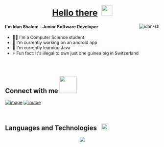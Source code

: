 <h1 align="center"> <a href="https://www.youtube.com/watch?v=rEq1Z0bjdwc" alt="Hello">Hello there</a>&nbsp;&nbsp;<img src="https://media.giphy.com/media/hvRJCLFzcasrR4ia7z/giphy.gif" width="35"></h1>

<!-- used languages -->
<img align="right" src="https://github-readme-stats.vercel.app/api/top-langs?username=idan-sh&show_icons=true&locale=en&layout=compact&bg_color=150d24&title_color=FFFFFF&text_color=FFFFFF&border_color=150d24" alt="idan-sh" />

####  I'm Idan Shalom - Junior Software Developer
- 👨‍🎓 I'm a Computer Science student 
- 🤖 I'm currently working on an android app 
- 🌱 I'm currently learning Java
- ⚡️ Fun fact: It's illegal to own just one guinea pig in Switzerland 

<br>

<h2 align="left"> Connect with me <img src='https://raw.githubusercontent.com/ShahriarShafin/ShahriarShafin/main/Assets/handshake.gif' width="56px"> </h2>
<div align="left">
 
[![image](https://img.shields.io/badge/LinkedIn-0077B5?style=for-the-badge&logo=linkedin&logoColor=white)](https://www.linkedin.com/in/idanxshalom/)
[![image](https://img.shields.io/badge/Email-D14836?style=for-the-badge&logo=gmail&logoColor=white)](mailto:idan.sh2@icloud.com)
</div>

<br>

<h2> Languages and Technologies &nbsp;&nbsp;<img src = "https://media2.giphy.com/media/QssGEmpkyEOhBCb7e1/giphy.gif?cid=ecf05e47a0n3gi1bfqntqmob8g9aid1oyj2wr3ds3mg700bl&rid=giphy.gif" width="22px"> </h2>

<!-- stack icons -->
<p align="center">
  <a href="https://github.com/Idan-sh">
    <img src="https://skillicons.dev/icons?i=c,cpp,java,py,spring,flask,linux,bash,postman,git,docker,github,cmake,firebase,idea,vscode&perline=16" />
  </a>
</p>

<br>
